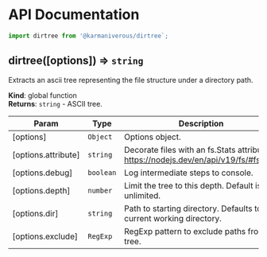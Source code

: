 # API Documentation

```js
import dirtree from '@karmaniverous/dirtree`;
```

<a name="dirtree"></a>

## dirtree([options]) ⇒ <code>string</code>
Extracts an ascii tree representing the file structure under a directory path.

**Kind**: global function  
**Returns**: <code>string</code> - ASCII tree.  

| Param | Type | Description |
| --- | --- | --- |
| [options] | <code>Object</code> | Options object. |
| [options.attribute] | <code>string</code> | Decorate files with an fs.Stats attribute. https://nodejs.dev/en/api/v19/fs/#fsstats |
| [options.debug] | <code>boolean</code> | Log intermediate steps to console. |
| [options.depth] | <code>number</code> | Limit the tree to this depth. Default is unlimited. |
| [options.dir] | <code>string</code> | Path to starting directory. Defaults to current working directory. |
| [options.exclude] | <code>RegExp</code> | RegExp pattern to exclude paths from tree. |

